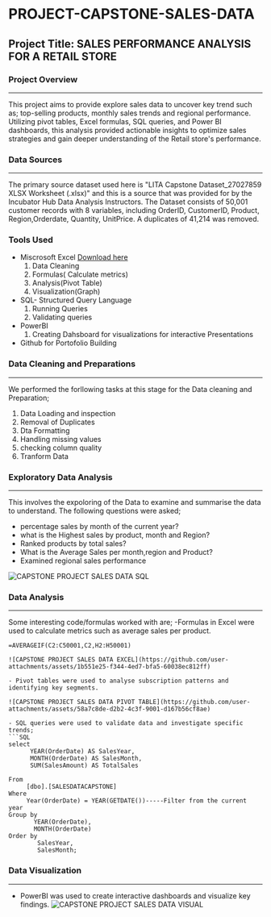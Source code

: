 # PROJECT-CAPSTONE-SALES-DATA

## Project Title: SALES PERFORMANCE ANALYSIS FOR A RETAIL STORE

### Project Overview
---
This project aims to provide explore sales data to uncover key trend such as; top-selling products, monthly sales trends and regional performance. Utilizing pivot tables, Excel formulas, SQL queries, and Power BI dashboards, this analysis provided actionable insights to optimize sales strategies and gain deeper understanding of the Retail store's performance.

### Data Sources 
---
The primary source dataset used here is "LITA Capstone Dataset_27027859 XLSX Worksheet (.xlsx)" and this is a source that was provided for by the Incubator Hub Data Analysis Instructors. The Dataset consists of 50,001 customer records with 8 variables, including OrderID, CustomerID, Product, Region,Orderdate, Quantity, UnitPrice. A duplicates of 41,214 was removed.

 ### Tools Used
 - Miscrosoft Excel [Download here](https://microsoft.com)
   1. Data Cleaning
   2. Formulas( Calculate metrics)
   3. Analysis(Pivot Table)
   4. Visualization(Graph)
- SQL- Structured Query Language
   1. Running Queries
   2. Validating queries
- PowerBI
   1. Creating Dahsboard for visualizations for interactive Presentations
- Github for Portofolio Building

### Data Cleaning and Preparations
---
We performed the forllowing tasks at this stage for the Data cleaning and Preparation;
   1. Data Loading and inspection
   2. Removal of Duplicates
   3. Dta Formatting
   4. Handling missing values
   5. checking column quality
   6. Tranform Data

### Exploratory Data Analysis
---
This involves the expoloring of the Data to examine and summarise the data to understand. The following questions were asked;
- percentage sales by month of the current year?
- what is the Highest sales by product, month and Region?
- Ranked products by total sales?
- What is the Average Sales per month,region and Product?
- Examined regional sales performance

![CAPSTONE PROJECT SALES DATA SQL](https://github.com/user-attachments/assets/2788c476-50d9-407a-b0ab-03a53a696587)


### Data Analysis
-----
Some interesting code/formulas worked with are;
-Formulas in Excel were used to calculate metrics such as average sales per product.
```EXCEL
=AVERAGEIF(C2:C50001,C2,H2:H50001)

![CAPSTONE PROJECT SALES DATA EXCEL](https://github.com/user-attachments/assets/1b551e25-f344-4ed7-bfa5-60038ec812ff)

- Pivot tables were used to analyse subscription patterns and identifying key segments.

![CAPSTONE PROJECT SALES DATA PIVOT TABLE](https://github.com/user-attachments/assets/58a7c8de-d2b2-4c3f-9001-d167b56cf8ae)

- SQL queries were used to validate data and investigate specific trends;
```SQL
select
      YEAR(OrderDate) AS SalesYear,
	  MONTH(OrderDate) AS SalesMonth,
	  SUM(SalesAmount) AS TotalSales

From
     [dbo].[SALESDATACAPSTONE]
Where
     Year(OrderDate) = YEAR(GETDATE())-----Filter from the current year
Group by
       YEAR(OrderDate),
	   MONTH(OrderDate)
Order by
        SalesYear,
		SalesMonth;
```

### Data Visualization
---
- PowerBI was used to create interactive dashboards and visualize key findings.
![CAPSTONE PROJECT SALES DATA VISUAL](https://github.com/user-attachments/assets/7c380e84-fe48-49ef-a31e-0bc540b2e4a3)


